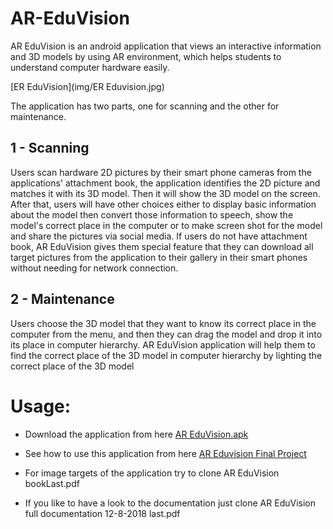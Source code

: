 # AR-EduVision

AR EduVision is an android application that views an interactive information and 3D models by using AR environment, which helps students to understand computer hardware easily.

[ER EduVision](img/ER Eduvision.jpg)

The application  has  two  parts,  one  for  scanning  and the other  for  maintenance.

##  1 - Scanning

Users scan hardware 2D pictures by their smart phone cameras from the applications' attachment book, the application identifies the 2D picture and matches it with its 3D model. Then it will show the 3D model on the screen. After that, users will have other choices either to display basic information about the model  then convert those information to speech, show the model's correct place in the computer or to make screen shot for the model and share the pictures via social media. If users do not have attachment book, AR EduVision gives them special feature that they can download all target pictures from the application to their gallery in their smart phones without needing for network connection. 

##   2 - Maintenance

Users choose the 3D model that they want to know its correct place in the computer from the menu, and then they can drag the model and drop it into its place in computer hierarchy. AR EduVision application will help them to find the correct place of the 3D model in computer hierarchy by lighting the correct place of the 3D model

# Usage:

* Download the application from here [AR EduVision.apk](https://drive.google.com/open?id=1O2f5nxkZGiyZk2eW3xiXhwIQ0JMsVToS)

* See how to use this application from here [AR Eduvision Final Project](https://youtu.be/CHoC6A2z_P4)

* For image targets of the application try to clone AR EduVision bookLast.pdf

* If you like to have a look to the documentation just clone AR EduVision full documentation 12-8-2018 last.pdf

